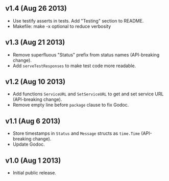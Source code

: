 v1.4 (Aug 26 2013)
------------------

* Use testify asserts in tests. Add "Testing" section to README.
* Makefile: make -x optional to reduce verbosity

v1.3 (Aug 21 2013)
------------------

* Remove superfluous "Status" prefix from status names (API-breaking change).
* Add `serveTestResponses` to make test code more readable.

v1.2 (Aug 10 2013)
------------------

* Add functions `ServiceURL` and `SetServiceURL` to get and set service URL
  (API-breaking change).
* Remove empty line before `package` clause to fix Godoc.

v1.1 (Aug 6 2013)
-----------------

* Store timestamps in `Status` and `Message` structs as `time.Time`
  (API-breaking change).
* Update Godoc.

v1.0 (Aug 1 2013)
-----------------

* Initial public release.
